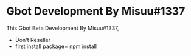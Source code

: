 # Gbot Development By Misuu#1337
This Gbot Beta Development By Misuu#1337, 
- Don't Reseller
- first install package= npm install

